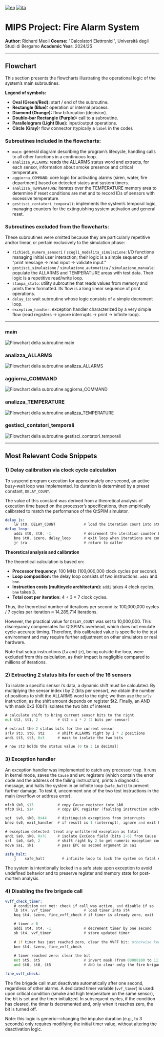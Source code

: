 [![en](https://img.shields.io/badge/lang-en-red.svg)](README-ENG.md)
[![ita](https://img.shields.io/badge/lang-ita-green.svg)](README.md)

# MIPS Project: Fire Alarm System

**Author:** Richard Meoli
**Course:** "Calcolatori Elettronici", Università degli Studi di Bergamo
**Academic Year:** 2024/25

---

## Flowchart

This section presents the flowcharts illustrating the operational logic of the system’s main subroutines.

**Legend of symbols:**

- **Oval (Green/Red):** start / end of the subroutine.
- **Rectangle (Blue):** operation or internal process.
- **Diamond (Orange):** flow bifurcation (decision).
- **Double-bar Rectangle (Purple):** call to a subroutine.
- **Parallelogram (Light Blue):** input/output operations.
- **Circle (Gray):** flow connector (typically a `label` in the code).

### Subroutines included in the flowcharts:

- `main`: general diagram describing the program’s lifecycle, handling calls to all other functions in a continuous loop.
- `analizza_ALLARMS`: reads the ALLARMS status word and extracts, for each sensor, information about smoke presence and critical temperature.
- `aggiorna_COMMAND`: core logic for activating alarms (siren, water, fire department) based on detected states and system timers.
- `analizza_TEMPERATURE`: iterates over the TEMPERATURE memory area to determine if reset conditions are met and to record IDs of sensors with excessive temperature.
- `gestisci_contatori_temporali`: implements the system’s temporal logic, managing counters for the extinguishing system activation and general reset.

### Subroutines excluded from the flowcharts:

These subroutines were omitted because they are particularly repetitive and/or linear, or pertain exclusively to the simulation phase:

- `richiedi_numero_sensori` / `scegli_modalita_simulazione`: I/O functions managing initial user interaction; their logic is a simple sequence of “print message -> read input -> validate input.”
- `gestisci_simulazione` / `simulazione_automatica` / `simulazione_manuale`: populate the ALLARMS and TEMPERATURE areas with test data. Their logic is a repetitive read/write loop.
- `stampa_stato`: utility subroutine that reads values from memory and prints them formatted. Its flow is a long linear sequence of print operations.
- `delay_1s`: wait subroutine whose logic consists of a simple decrement loop.
- `exception_handler`: exception handler characterized by a very simple flow (read registers -> ignore interrupts -> print -> infinite loop).

---

### main
![Flowchart della subroutine main](./flowcharts/main.png)

### analizza_ALLARMS
![Flowchart della subroutine analizza_ALLARMS](./flowcharts/analizza_ALLARMS.png)

### aggiorna_COMMAND
![Flowchart della subroutine aggiorna_COMMAND](./flowcharts/aggiorna_COMMAND.png)

### analizza_TEMPERATURE
![Flowchart della subroutine analizza_TEMPERATURE](./flowcharts/analizza_TEMPERATURE.png)

### gestisci_contatori_temporali
![Flowchart della subroutine gestisci_contatori_temporali](./flowcharts/gestisci_contatori_temporali.png)

---

## Most Relevant Code Snippets

### 1) Delay calibration via clock cycle calculation

To suspend program execution for approximately one second, an active busy-wait loop was implemented. Its duration is determined by a preset constant, `DELAY_COUNT`.

The value of this constant was derived from a theoretical analysis of execution time based on the processor’s specifications, then empirically calibrated to match the performance of the QtSPIM simulator.

```asm
delay_1s:
    lw $t0, DELAY_COUNT             # load the iteration count into $t0
delay_loop:
    addi $t0, $t0, -1               # decrement the iteration counter by 1
    bne $t0, $zero, delay_loop      # exit loop when iterations are complete
    jr $ra                          # return to caller
```

**Theoretical analysis and calibration**

The theoretical calculation is based on:

- **Processor frequency:** 100 MHz (100,000,000 clock cycles per second).
- **Loop composition:** the delay loop consists of two instructions: `addi` and `bne`.
- **Instruction costs (multicycle architecture):** `addi` takes 4 clock cycles, `bne` takes 3.
- **Total cost per iteration:** 4 + 3 = 7 clock cycles.

Thus, the theoretical number of iterations per second is: 100,000,000 cycles / 7 cycles per iteration ≈ 14,285,714 iterations.

However, the practical value for `DELAY_COUNT` was set to 10,000,000. This discrepancy compensates for QtSPIM’s overhead, which does not emulate cycle-accurate timing. Therefore, this calibrated value is specific to the test environment and may require further adjustment on other simulators or real hardware.

Note that setup instructions (`lw` and `jr`), being outside the loop, were excluded from this calculation, as their impact is negligible compared to millions of iterations.

### 2) Extracting 2 status bits for each of the 16 sensors

To isolate a specific sensor i’s data, a dynamic shift must be calculated. By multiplying the sensor index i by 2 (bits per sensor), we obtain the number of positions to shift the ALLARMS word to the right; we then use the `srlv` instruction, as the shift amount depends on register \$t2. Finally, an AND with mask 0x3 (0b11) isolates the two bits of interest.

```asm
# calculate shift to bring current sensor bits to the right
mul $t2, $t1, 2         # $t2 = i * 2 (2 bits per sensor)

# extract the 2 status bits for the current sensor
srlv $t3, $t0, $t2      # shift ALLARMS right by i * 2 positions
andi $t3, $t3, 0x3      # mask to isolate the two bits

# now $t3 holds the status value (0 to 3 in decimal)
```

### 3) Exception handler

An exception handler was implemented to catch any processor trap. It runs in kernel mode, saves the `Cause` and `EPC` registers (which contain the error code and the address of the failing instruction), prints a diagnostic message, and halts the system in an infinite loop (`safe_halt`) to prevent further damage. To test it, uncomment one of the two test instructions in the main (overflow or address error).

```asm
mfc0 $k0, $13           # copy Cause register into $k0
mfc0 $k1, $14           # copy EPC register (faulting instruction address) into $k1

sgt  $v0, $k0, 0x44     # distinguish exceptions from interrupts
bnez $v0, exit_handler  # if result is 1 (interrupt), ignore and exit handler

# exception detected: treat any unfiltered exception as fatal
andi $a0, $k0, 0x7C     # isolate ExcCode field (bits 2-6) from Cause
srl  $a0, $a0, 2        # shift right by 2 to get numeric exception code into $a0
move $a1, $k1           # pass EPC as second argument in $a1
```

```asm
safe_halt:
    j    safe_halt        # infinite loop to lock the system on fatal exception
```

The system is intentionally locked in a safe state upon exception to avoid undefined behavior and to preserve register and memory state for post-mortem analysis.

### 4) Disabling the fire brigade call

```asm
vvff_check_timer:
    # condition not met: check if call was active, and disable if so
    lb $t4, vvf_timer               # load timer into $t4
    beq $t4, $zero, fine_vvff_check # if timer is already zero, exit

    # timer > 0
    addi $t4, $t4, -1               # decrement timer by one second
    sb $t4, vvf_timer               # store updated timer
    
    # if timer has just reached zero, clear the VVFF bit; otherwise keep it active
    bne $t4, $zero, fine_vvff_check
    
    # timer reached zero: clear the bit
    not $t5, $t5                    # invert mask (from 00000100 to 11111011)
    and $t0, $t0, $t5               # AND to clear only the fire brigade bit

fine_vvff_check:
```

The fire brigade call must deactivate automatically after one second, regardless of other alarms. A dedicated timer variable (`vvf_timer`) is used: upon critical condition (smoke and high temperature on the same sensor), the bit is set and the timer initialized. In subsequent cycles, if the condition has cleared, the timer is decremented and, only when it reaches zero, the bit is turned off.

Note: this logic is generic—changing the impulse duration (e.g., to 3 seconds) only requires modifying the initial timer value, without altering the deactivation logic.